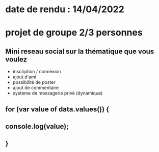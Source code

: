 # date de rendu : 14/04/2022

# projet de groupe 2/3 personnes

## Mini reseau social sur la thématique que vous voulez

- inscription / connexion
- ajout d'ami
- possibilité de poster
- ajout de commentaire
- systeme de messagerie privé (dynamique)

## for (var value of data.values()) {

## console.log(value);

## }
